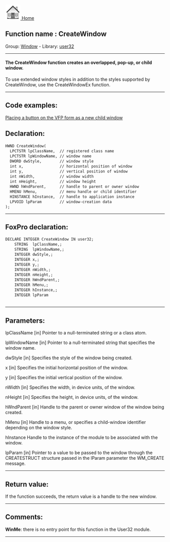 [<img src="../../images/home.png"> Home ](https://github.com/VFPX/Win32API)  

## Function name : CreateWindow
Group: [Window](../../functions_group.md#Window)  -  Library: [user32](../../Libraries.md#user32)  
***  


#### The CreateWindow function creates an overlapped, pop-up, or child window.

To use extended window styles in addition to the styles supported by CreateWindow, use the CreateWindowEx function.
***  


## Code examples:
[Placing a button on the VFP form as a new child window](../../samples/sample_274.md)  

## Declaration:
```foxpro  
HWND CreateWindow(
  LPCTSTR lpClassName,  // registered class name
  LPCTSTR lpWindowName, // window name
  DWORD dwStyle,        // window style
  int x,                // horizontal position of window
  int y,                // vertical position of window
  int nWidth,           // window width
  int nHeight,          // window height
  HWND hWndParent,      // handle to parent or owner window
  HMENU hMenu,          // menu handle or child identifier
  HINSTANCE hInstance,  // handle to application instance
  LPVOID lpParam        // window-creation data
);  
```  
***  


## FoxPro declaration:
```foxpro  
DECLARE INTEGER CreateWindow IN user32;
	STRING  lpClassName,;
	STRING  lpWindowName,;
	INTEGER dwStyle,;
	INTEGER x,;
	INTEGER y,;
	INTEGER nWidth,;
	INTEGER nHeight,;
	INTEGER hWndParent,;
	INTEGER hMenu,;
	INTEGER hInstance,;
	INTEGER lpParam
  
```  
***  


## Parameters:
lpClassName 
[in] Pointer to a null-terminated string or a class atom.

lpWindowName 
[in] Pointer to a null-terminated string that specifies the window name. 

dwStyle 
[in] Specifies the style of the window being created. 

x 
[in] Specifies the initial horizontal position of the window. 

y 
[in] Specifies the initial vertical position of the window. 

nWidth 
[in] Specifies the width, in device units, of the window. 

nHeight 
[in] Specifies the height, in device units, of the window. 

hWndParent 
[in] Handle to the parent or owner window of the window being created. 

hMenu 
[in] Handle to a menu, or specifies a child-window identifier depending on the window style. 

hInstance 
Handle to the instance of the module to be associated with the window. 

lpParam 
[in] Pointer to a value to be passed to the window through the CREATESTRUCT structure passed in the lParam parameter the WM_CREATE message.   
***  


## Return value:
If the function succeeds, the return value is a handle to the new window.  
***  


## Comments:
<b>WinMe</b>: there is no entry point for this function in the User32 module.  
  
***  

